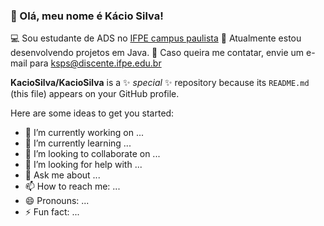 ### 👋 Olá, meu nome é Kácio Silva!

💻 Sou estudante de ADS no [IFPE campus paulista](https://portal.ifpe.edu.br/campus/paulista)
🔨 Atualmente estou desenvolvendo projetos em Java.
📧 Caso queira me contatar, envie um e-mail para ksps@discente.ifpe.edu.br


**KacioSilva/KacioSilva** is a ✨ _special_ ✨ repository because its `README.md` (this file) appears on your GitHub profile.

Here are some ideas to get you started:

- 🔭 I’m currently working on ...
- 🌱 I’m currently learning ...
- 👯 I’m looking to collaborate on ...
- 🤔 I’m looking for help with ...
- 💬 Ask me about ...
- 📫 How to reach me: ...
- 😄 Pronouns: ...
- ⚡ Fun fact: ...
